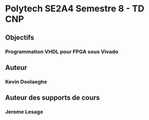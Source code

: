 # Polytech SE2A4 Semestre 8 - TD CNP

## Objectifs

### Programmation VHDL pour FPGA sous Vivado

## Auteur

### Kevin Doolaeghe

## Auteur des supports de cours

### Jerome Lesage

